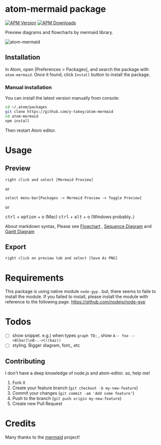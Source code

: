 # atom-mermaid package

[![APM Version](https://img.shields.io/apm/v/atom-mermaid.svg)](https://atom.io/packages/atom-mermaid)
[![APM Downloads](https://img.shields.io/apm/dm/atom-mermaid.svg)](https://atom.io/packages/atom-mermaid)

Preview diagrams and flowcharts by mermaid library.

![atom-mermaid](http://y-takey.github.io/atom-mermaid-example.gif)

## Installation

In Atom, open [Preferences > Packages], and search the package with `atom-mermaid`. Once it found, click `Install` button to install the package.

### Manual installation

You can install the latest version manually from console:

```bash
cd ~/.atom/packages
git clone https://github.com/y-takey/atom-mermaid
cd atom-mermaid
npm install
```

Then restart Atom editor.

# Usage

## Preview

`right click and select [Mermaid Preview]`

or

`select menu-bar[Packages -> Mermaid Preview -> Toggle Preview]`

or

<kbd>ctrl</kbd> + <kbd>option</kbd> + <kbd>o</kbd> (Mac)
<kbd>ctrl</kbd> + <kbd>alt</kbd> + <kbd>o</kbd> (Windows probably..)

About markdown syntax, Please see [Flowchart](http://knsv.github.io/mermaid/flowchart.html) , [Sequence Diagram](http://knsv.github.io/mermaid/sequenceDiagram.html) and [Gantt Diagram](http://knsv.github.io/mermaid/gantt.html)

## Export

`right click on preview tab and select [Save As PNG]`


# Requirements

This package is using native module `node-gyp` . but, there seems to faile to install the module.
If you failed to install, please install the module with reference to the following page.
https://github.com/nodejs/node-gyp

# Todos

* [ ] show snippet.  e.g.) when types `graph TD;` , show `A-- foo -->B[bar]\nB-.->C((baz)) `
* [ ] styling. Bigger diagram, font,, etc

## Contributing

I don't have a deep knowledge of node.js and atom-editor. so, help me!

1. Fork it
2. Create your feature branch (`git checkout -b my-new-feature`)
3. Commit your changes (`git commit -am 'Add some feature'`)
4. Push to the branch (`git push origin my-new-feature`)
5. Create new Pull Request

# Credits
Many thanks to the [mermaid](https://github.com/knsv/mermaid)  project!
